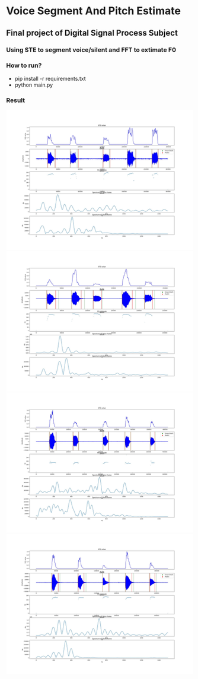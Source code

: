 # Voice Segment And Pitch Estimate
## Final project of Digital Signal Process Subject
### Using STE to segment voice/silent and FFT to extimate F0
### How to run?
- pip install -r requirements.txt
- python main.py
### Result
![img1](https://github.com/huytuong010101/VoiceSegmentAndPitchEstimate/blob/main/outputs/0.jpg)
![img2](https://github.com/huytuong010101/VoiceSegmentAndPitchEstimate/blob/main/outputs/1.jpg)
![img3](https://github.com/huytuong010101/VoiceSegmentAndPitchEstimate/blob/main/outputs/2.jpg)
![img4](https://github.com/huytuong010101/VoiceSegmentAndPitchEstimate/blob/main/outputs/3.jpg)


